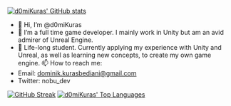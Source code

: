 [![d0miKuras' GitHub stats](https://github-readme-stats.vercel.app/api?username=d0miKuras&show_icons=true&bg_color=1e1e2e&text_color=cdd6f4&icon_color=cba6f7&title_color=94e2d5)](https://github.com/d0miKuras)
- 👋 Hi, I’m @d0miKuras
- 👀 I’m a full time game developer. I mainly work in Unity but am an avid admirer of Unreal Engine.
- 🌱 Life-long student. Currently applying my experience with Unity and Unreal, as well as learning new concepts, to create my own game engine. 
📫 How to reach me:
- Email: dominik.kurasbediani@gmail.com
- Twitter: nobu_dev

[![GitHub Streak](https://streak-stats.demolab.com?user=d0miKuras&theme=gruvbox)](https://git.io/streak-stats)
[![d0miKuras' Top Languages](https://github-readme-stats.vercel.app/api/top-langs/?username=d0miKuras&layout=compact&bg_color=1e1e2e&text_color=cdd6f4&icon_color=cba6f7&title_color=94e2d5)](https://github.com/d0miKuras?tab=repositories)
<!---
d0miKuras/d0miKuras is a ✨ special ✨ repository because its `README.md` (this file) appears on your GitHub profile.
You can click the Preview link to take a look at your changes.
--->
